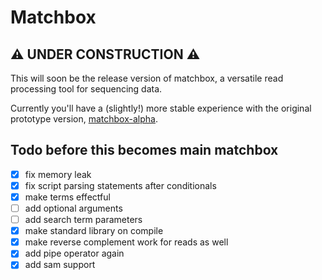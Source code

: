 # Matchbox

## ⚠️ UNDER CONSTRUCTION ⚠️

This will soon be the release version of matchbox, a versatile read processing tool for sequencing data.

Currently you'll have a (slightly!) more stable experience with the original prototype version, [matchbox-alpha](https://github.com/jakob-schuster/matchbox-alpha).

## Todo before this becomes main matchbox

- [x] fix memory leak
- [x] fix script parsing statements after conditionals
- [x] make terms effectful
- [ ] add optional arguments
- [ ] add search term parameters
- [x] make standard library on compile
- [x] make reverse complement work for reads as well
- [x] add pipe operator again
- [x] add sam support
